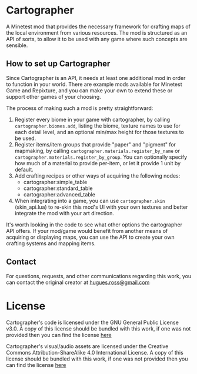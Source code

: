 # Cartographer
A Minetest mod that provides the necessary framework for crafting maps of the
local environment from various resources. The mod is structured as an API of
sorts, to allow it to be used with any game where such concepts are sensible.

## How to set up Cartographer
Since Cartographer is an API, it needs at least one additional mod in order to
function in your world. There are example mods available for Minetest Game and
Repixture, and you can make your own to extend these or support other games of
your choosing.

The process of making such a mod is pretty straightforward:
1. Register every biome in your game with cartographer, by calling `cartographer.biomes.add`, listing the biome, texture names to use for each detail level, and an optional min/max height for those textures to be used.
2. Register items/item groups that provide "paper" and "pigment" for mapmaking, by calling `cartographer.materials.register_by_name` or `cartographer.materials.register_by_group`. You can optionally specify how much of a material to provide per-item, or let it provide 1 unit by default.
3. Add crafting recipes or other ways of acquiring the following nodes:
    - cartographer:simple_table
    - cartographer:standard_table
    - cartographer:advanced_table
4. When integrating into a game, you can use `cartographer.skin` (skin_api.lua) to re-skin this mod's UI with your own textures and better integrate the mod with your art direction.

It's worth looking in the code to see what other options the cartographer API
offers. If your mod/game would benefit from another means of acquiring or
displaying maps, you can use the API to create your own crafting systems and
mapping items.

## Contact
For questions, requests, and other communications regarding this work, you can
contact the original creator at hugues.ross@gmail.com

# License
Cartographer's code is licensed under the GNU General Public License v3.0. A copy
of this license should be bundled with this work, if one was not provided then you
can find the license [here](https://www.gnu.org/licenses/gpl-3.0.html)

Cartographer's visual/audio assets are licensed under the Creative Commons
Attribution-ShareAlike 4.0 International License. A copy of this license should
be bundled with this work, if one was not provided then you can find the
license [here](https://creativecommons.org/licenses/by-sa/4.0/)
